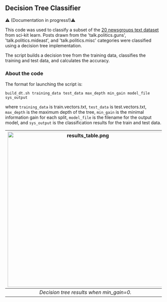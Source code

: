 
Decision Tree Classifier
---
:warning: (Documentation in progress!):warning:

This code was used to classify a subset of the [20 newsgroups text dataset](https://scikit-learn.org/0.19/datasets/twenty_newsgroups.html) from sci-kit learn. Posts drawn from the 'talk.politics.guns', 'talk.politics.mideast', and 'talk.politics.misc' categories were classified using a decision tree implementation.
 
The script builds a decision tree from the training data, classifies the training and test data, and calculates the accuracy.




### About the code

The format for launching the script is:  

```build_dt.sh training_data test_data max_depth min_gain model_file sys_output```

where ```training_data``` is train.vectors.txt, ```test_data``` is test.vectors.txt, ```max_depth``` is the maximum depth of the tree, ```min_gain``` is the minimal information gain for each split, ```model_file``` is the filename for the output model, and ```sys_output``` is the classification results for the train and test data.

| <img src="results_table.png" alt="results_table.png" width="500"/> | 
|:--:| 
| *Decision tree results when min_gain=0.* |



